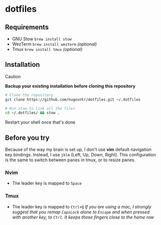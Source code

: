 # dotfiles

## Requirements
- GNU Stow `brew install stow`
- WezTerm `brew install wezterm` _(optional)_
- Tmux `brew install tmux` _(optional)_


## Installation
> [!CAUTION]
> **Backup your existing installation before cloning this repository**

```bash
# Clone the repository
git clone https://github.com/hugovntr/dotfiles.git ~/.dotfiles

# Run stow to link all the files
cd ~/.dotfiles/ && stow .
```
Restart your shell once that's done

## Before you try
Because of the way my brain is set up, I don't use **vim** default navigation key bindings.
Instead, I use `jklm` (Left, Up, Down, Right).
This configuration is the same to switch between panes in tmux, or to resize panes.

### Nvim
- The leader key is mapped to `Space`

### Tmux
- The leader key is mapped to `Ctrl+Q`
_If you are using a mac, I strongly suggest that you remap `CapsLock` alone to `Escape` and when pressed with another key, to `Ctrl`. It keeps those fingers close to the home row_
